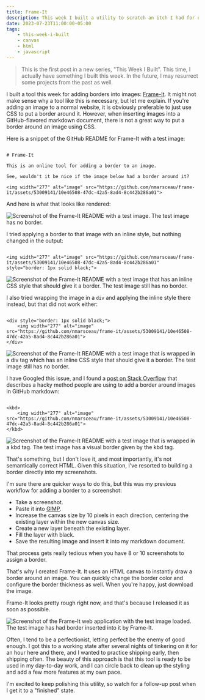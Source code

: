 ```yaml
---
title: Frame-It
description: This week I built a utility to scratch an itch I had for quickly adding borders to images.
date: 2023-07-23T11:00:00-05:00
tags:
    - this-week-i-built
    - canvas
    - html
    - javascript
---
```

> This is the first post in a new series, "This Week I Built". This time, I actually have something I built this week. In the future, I may resurrect some projects from the past as well.

I built a tool this week for adding borders into images: [Frame-It](https://nmarsceau.github.io/frame-it/). It might not make sense why a tool like this is necessary, but let me explain. If you're adding an image to a normal website, it is obviously preferable to just use CSS to put a border around it. However, when inserting images into a GitHub-flavored markdown document, there is not a great way to put a border around an image using CSS.

Here is a snippet of the GitHub README for Frame-It with a test image:

<pre class="codeWrapper"><code class="language-markup">
# Frame-It

This is an online tool for adding a border to an image.

See, wouldn't it be nice if the image below had a border around it?

&lt;img width="277" alt="image" src="https://github.com/nmarsceau/frame-it/assets/53009141/10e46508-47dc-42a5-8ad4-8c442b286a01"&gt;
</code></pre>

And here is what that looks like rendered:

<picture class="content-image">
    <source srcset="/assets/images/frame-it/original-rendered.avif" type="image/avif">
    <source srcset="/assets/images/frame-it/original-rendered.webp" type="image/webp">
    <img src="/assets/images/frame-it/original-rendered.jpg" alt="Screenshot of the Frame-It README with a test image. The test image has no border." loading="lazy">
</picture>

I tried applying a border to that image with an inline style, but nothing changed in the output:

<pre class="codeWrapper"><code class="language-markup">
&lt;img width="277" alt="image" src="https://github.com/nmarsceau/frame-it/assets/53009141/10e46508-47dc-42a5-8ad4-8c442b286a01" style="border: 1px solid black;"&gt;
</code></pre>

<picture class="content-image">
    <source srcset="/assets/images/frame-it/inline-style-rendered.avif" type="image/avif">
    <source srcset="/assets/images/frame-it/inline-style-rendered.webp" type="image/webp">
    <img src="/assets/images/frame-it/inline-style-rendered.jpg" alt="Screenshot of the Frame-It README with a test image that has an inline CSS style that should give it a border. The test image still has no border." loading="lazy">
</picture>

I also tried wrapping the image in a <code class="language-markup">div</code> and applying the inline style there instead, but that did not work either:

<pre class="codeWrapper"><code class="language-markup">
&lt;div style="border: 1px solid black;"&gt;
    &lt;img width="277" alt="image" src="https://github.com/nmarsceau/frame-it/assets/53009141/10e46508-47dc-42a5-8ad4-8c442b286a01"&gt;
&lt;/div&gt;
</code></pre>

<picture class="content-image">
    <source srcset="/assets/images/frame-it/div-inline-style-rendered.avif" type="image/avif">
    <source srcset="/assets/images/frame-it/div-inline-style-rendered.webp" type="image/webp">
    <img src="/assets/images/frame-it/div-inline-style-rendered.jpg" alt="Screenshot of the Frame-It README with a test image that is wrapped in a div tag which has an inline CSS style that should give it a border. The test image still has no border." loading="lazy">
</picture>

I have Googled this issue, and I found a [post on Stack Overflow](https://stackoverflow.com/questions/37349314/is-it-possible-to-add-border-to-image-in-github-markdown) that describes a hacky method people are using to add a border around images in GitHub markdown:

<pre class="codeWrapper"><code class="language-markup">
&lt;kbd&gt;
    &lt;img width="277" alt="image" src="https://github.com/nmarsceau/frame-it/assets/53009141/10e46508-47dc-42a5-8ad4-8c442b286a01"&gt;
&lt;/kbd&gt;
</code></pre>

<picture class="content-image">
    <source srcset="/assets/images/frame-it/kbd-hack-rendered.avif" type="image/avif">
    <source srcset="/assets/images/frame-it/kbd-hack-rendered.webp" type="image/webp">
    <img src="/assets/images/frame-it/kbd-hack-rendered.jpg" alt="Screenshot of the Frame-It README with a test image that is wrapped in a kbd tag. The test image has a visual border given by the kbd tag." loading="lazy">
</picture>

That's something, but I don't love it, and most importantly, it's not semantically correct HTML. Given this situation, I've resorted to building a border directly into my screenshots.

I'm sure there are quicker ways to do this, but this was my previous workflow for adding a border to a screenshot:

- Take a screenshot.
- Paste it into [GIMP](https://www.gimp.org/).
- Increase the canvas size by 10 pixels in each direction, centering the existing layer within the new canvas size.
- Create a new layer beneath the existing layer.
- Fill the layer with black.
- Save the resulting image and insert it into my markdown document.

That process gets really tedious when you have 8 or 10 screenshots to assign a border.

That's why I created Frame-It. It uses an HTML canvas to instantly draw a border around an image. You can quickly change the border color and configure the border thickness as well. When you're happy, just download the image.

Frame-It looks pretty rough right now, and that's because I released it as soon as possible.

<picture class="content-image">
    <source srcset="/assets/images/frame-it/frame-it.avif" type="image/avif">
    <source srcset="/assets/images/frame-it/frame-it.webp" type="image/webp">
    <img src="/assets/images/frame-it/frame-it.jpg" alt="Screenshot of the Frame-It web application with the test image loaded. The test image has had border inserted into it by Frame-It." loading="lazy">
</picture>

Often, I tend to be a perfectionist, letting perfect be the enemy of good enough. I got this to a working state after several nights of tinkering on it for an hour here and there, and I wanted to practice shipping early, then shipping often. The beauty of this approach is that this tool is ready to be used in my day-to-day work, and I can circle back to clean up the styling and add a few more features at my own pace.

I'm excited to keep polishing this utility, so watch for a follow-up post when I get it to a "finished" state.

<link rel="stylesheet" href="https://cdnjs.cloudflare.com/ajax/libs/prism/9000.0.1/themes/prism-tomorrow.min.css" integrity="sha512-kSwGoyIkfz4+hMo5jkJngSByil9jxJPKbweYec/UgS+S1EgE45qm4Gea7Ks2oxQ7qiYyyZRn66A9df2lMtjIsw==" crossorigin="anonymous" referrerpolicy="no-referrer">
<script src="https://cdnjs.cloudflare.com/ajax/libs/prism/9000.0.1/prism.min.js" integrity="sha512-UOoJElONeUNzQbbKQbjldDf9MwOHqxNz49NNJJ1d90yp+X9edsHyJoAs6O4K19CZGaIdjI5ohK+O2y5lBTW6uQ==" crossorigin="anonymous" referrerpolicy="no-referrer"></script>
<script src="https://cdnjs.cloudflare.com/ajax/libs/prism/9000.0.1/components/prism-markup.min.js" integrity="sha512-ebGmE5FR6s8b4k/BC8DDNt0Q+Ap+tiUDxnnYC7uUBnx5XLf+ztbK+Oed+Ajai2rymIbpY8jIouHSCQpSav53uA==" crossorigin="anonymous" referrerpolicy="no-referrer"></script>
